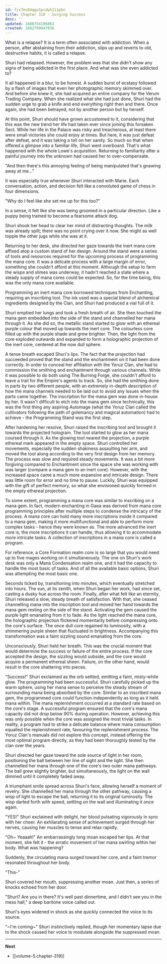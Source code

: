 ```yaml
---
id: fjv7ms84qgo1pcdwh111pbn
title: Chapter 318 - Surging Success
desc: ''
updated: 1688754106863
created: 1682799947936
---
```


What is a relapse? It is a term often associated with addiction. When a person, after abstaining from their addiction, slips up and reverts to old, destructive habits, it is called a relapse.

Shuri had relapsed. However, the problem was that she didn't show any signs of being addicted in the first place. And what was she even addicted to?

It all happened in a blur, to be honest. A sudden burst of ecstasy followed by a flash of images that even her photographic memory skimmed over. And before she knew it, she had acquired an entire company for the Verum Trading Company. When she realized what she had just done, Shuri had the sudden urge to grab a knife and end everything right then and there. Once again, she had been betrayed, not by another person but by herself.

At this point, Shuri should have grown accustomed to it, considering that this was the new trend her life had taken ever since joining this forsaken Sect. While her life in the Palace was risky and treacherous, at least there were small victories she could enjoy at times. But here, it was just defeat after defeat, and it was taking a toll on her sanity. So much so that when offered a glimpse into a familiar life, Shuri went overboard. That's what happened with the whole Lowe's acquisition. Returning to familiarity after a painful journey into the unknown had caused her to over-compensate.

"And then there's this annoying feeling of being manipulated that's gnawing away at me..."

It was especially true whenever Shuri interacted with Marie. Each conversation, action, and decision felt like a convoluted game of chess in four dimensions.

"Why do I feel like she set me up for this too?"

In a sense, it felt like she was being groomed in a particular direction. Like a puppy being trained to become a fearsome attack dog.

Shuri shook her head to clear her mind of distracting thoughts. The milk was already spilt; there was no point crying over it now. She might as well topple the other jugs while she was at it.

Returning to her desk, she directed her gaze towards the inert mana core affixed atop a custom stand of her design. Around the stand were a series of tools and resources required for the upcoming process of programming the mana core. It was a delicate process with a large margin of error, something she couldn't afford at this moment. Although the setup to farm the wisps and slimes was underway, it hadn't reached a state where a steady supply of mana cores could be expected. So, for the time being, this was the only mana core available.

Programming an inert mana core borrowed techniques from Enchanting, requiring an inscribing tool. The ink used was a special blend of alchemical ingredients designed by the Clan, and Shuri had produced a vial full of it.

Shuri emptied her lungs and took a fresh breath of air. She then touched the mana gem embedded into the side of the stand and channelled her mana through it. As she did so, the metallic stand started to glow with an ethereal purple colour that moved up towards the inert core. The colourless core filled up with the purple shade and grew brighter. Then, the light from the core exploded outwards and expanded to form a holographic projection of the inert core, centered at the now dull sphere.

A tense breath escaped Shuri's lips. The fact that the projection had succeeded proved that the stand and the enchantment on it had been done correctly. In order to conceal her affiliation with the Yoruz Clan, she had to commission the smithing and enchantment through various channels. While it was possible to do both using The Burning Forge, she couldn't afford to leave a trail for the Empire's agents to track. So, she had the smithing done in parts by two different people, with an extremely in-depth description of how the mana channels needed to be laid out to avoid any issues when the parts came together. The inscription for the mana gem was done in-house by her. It wasn't difficult to etch into the mana gem since technically, this was the first thing any aspiring Automage (what the Yoruz Clan called the cultivators following the path of golemancy and magical automation) had to achieve - the Programming Stand was the first step.

After hardening her resolve, Shuri raised the inscribing tool and brought it towards the projected hologram. The tool started to glow as her mana coursed through it. As the glowing tool neared the projection, a purple ethereal mark appeared in the empty space. Shuri controlled her movements, especially the sudden shakiness assaulting her arm, and moved the tool along according to the very first design from her memory. The process was slow and required steady movements. It was a bit more forgiving compared to Enchantment since the space she was working with was larger (compare a mana gem to an inert core). However, with the increased space came a much more expansive and intricate design. There was little room for error and no time to pause. Luckily, Shuri was equipped with the gift of perfect memory, so what she envisioned quickly formed in the empty ethereal projection.

To some extent, programming a mana core was similar to inscribing on a mana gem. In fact, modern enchanting in Gaea was derived from mana core programming principles after multiple steps to condense the intricacy of the process. A mana core can hold many more inscriptions inside it compared to a mana gem, making it more multifunctional and able to perform more complex tasks - hence they were known as. The more advanced the inert core is, the more inscriptions it can handle, thus allowing it to accommodate more intricate tasks. A collection of inscriptions in a mana core is called a program.

For reference, a Core Formation realm core is so large that you would need up to five mages working on it simultaneously. The one on Shuri's work desk was only a Mana Condensation realm one, and it had the capacity to handle the most basic of tasks. And of all the available basic options, Shuri was attempting the most basic one.

Seconds ticked by, transitioning into minutes, which eventually stretched into hours. The sun, at its zenith, when Shuri began her work, had since set, casting a dusky hue across the room. Finally, after what felt like an eternity, Shuri released a slow, steady breath of satisfaction. With that, she ceased channelling mana into the inscription tool and moved her hand towards the mana gem resting on the side of the stand. Activating the gem caused the purple light emanating from it to fade. As the light reached the mana core, the holographic projection flickered momentarily before compressing onto the core's surface. The once dull core regained its luminosity, with a shimmering purple sheen that fluctuated in brightness. Accompanying this transformation was a faint sizzling sound emanating from the core.

Unconsciously, Shuri held her breath. This was the crucial moment that would determine the success or failure of the entire process. If the core accepted the design, the sizzling would subside, and the core would acquire a permanent ethereal sheen. Failure, on the other hand, would result in the core shattering into pieces.

"Success!" Shuri exclaimed as the orb settled, emitting a faint, misty-white glow. The programming had been successful. Shuri carefully picked up the warm sphere, using her mana sense to perceive the steady stream of surrounding mana being absorbed by the core. Similar to an inscribed mana gem, the programmed core could function independently as long as it held mana within. The mana replenishment occurred at a standard rate based on the core's stage. A successful program ensured that the core's mana capacity did not drop below 90% during operation. However, achieving this was only possible when the core was assigned the most trivial tasks. In reality, a program had to strike a delicate balance where mana consumption equalled the replenishment rate, favouring the replenishment process. The Yoruz Clan's manuals did not explore this concept, instead offering the most optimal program directly, as they had been thoroughly tested by the clan over the years.

Shuri directed her gaze toward the sole source of light in her room, positioning the ball between her line of sight and the light. She then channelled her mana through one of the core's two outer mana pathways. The ball grew slightly brighter, but simultaneously, the light on the wall dimmed until it completely faded away.

A triumphant smile spread across Shuri's face, allowing herself a moment of revelry. She channelled her mana through the other pathway, causing a wisp of light to escape the ball, returning it to its original luminosity. The wisp darted forth with speed, settling on the wall and illuminating it once again.

"YES!" Shuri exclaimed with delight, her blood pulsating vigorously in sync with her cheer. An exhilarating sense of achievement surged through her nerves, causing her muscles to tense and relax rapidly.

"Oh~ Yeaaah!" An embarrassingly long moan escaped her lips. At that moment, she felt it - the erratic movement of her mana swirling within her body. What was happening?

Suddenly, the circulating mana surged toward her core, and a faint tremor resonated throughout her body.

"This-"

Shuri covered her mouth, suppressing another moan. Just then, a series of knocks echoed from her door.

"Shuri? Are you in there? It's well past dinnertime, and I didn't see you in the mess hall," a deep baritone voice called out.

Shuri's eyes widened in shock as she quickly connected the voice to its source.

"~I'm coming~" Shuri instinctively replied, though her momentary lapse due to the shock caused her voice to modulate alongside the suppressed moan.

____

**Next**
* [[volume-5.chapter-319]]